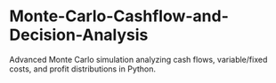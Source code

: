 # Monte-Carlo-Cashflow-and-Decision-Analysis
Advanced Monte Carlo simulation analyzing cash flows, variable/fixed costs, and profit distributions in Python.
